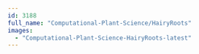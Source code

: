 ```yaml
---
id: 3188
full_name: "Computational-Plant-Science/HairyRoots"
images: 
  - "Computational-Plant-Science-HairyRoots-latest"
---
```

